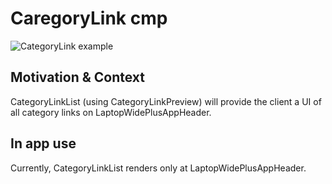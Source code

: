# CaregoryLink cmp

![CategoryLink example](https://i.ibb.co/7QxC0Zs/Screenshot-1.png)

## Motivation & Context

CategoryLinkList (using CategoryLinkPreview) will provide the client a UI of all category links on LaptopWidePlusAppHeader.

## In app use

Currently, CategoryLinkList renders only at LaptopWidePlusAppHeader.
